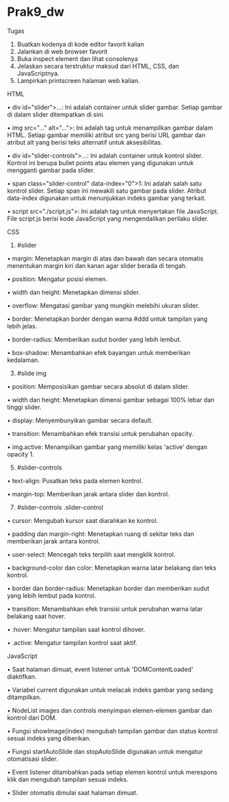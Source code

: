 # Prak9_dw
Tugas
1. Buatkan kodenya di kode editor favorit kalian
2. Jalankan di web browser favorit
3. Buka inspect element dan lihat consolenya
4. Jelaskan secara terstruktur maksud dari HTML, CSS, dan JavaScriptnya.
5. Lampirkan printscreen halaman web kalian.

HTML

•	div id="slider">...</div>: Ini adalah container untuk slider gambar. Setiap gambar di dalam slider ditempatkan di sini.

•	img src="..." alt="...">: Ini adalah tag untuk menampilkan gambar dalam HTML. Setiap gambar memiliki atribut src yang berisi URL gambar dan atribut alt yang berisi teks alternatif untuk aksesibilitas.

•	div id="slider-controls">...</div>: Ini adalah container untuk kontrol slider. Kontrol ini berupa bullet points atau elemen yang digunakan untuk mengganti gambar pada slider.

•	span class="slider-control" data-index="0">1</span>: Ini adalah salah satu kontrol slider. Setiap span ini mewakili satu gambar pada slider. Atribut data-index digunakan untuk menunjukkan indeks gambar yang terkait.

•	script src="./script.js"></script>: Ini adalah tag untuk menyertakan file JavaScript. File script.js berisi kode JavaScript yang mengendalikan perilaku slider.


CSS
1.	#slider

•	margin: Menetapkan margin di atas dan bawah dan secara otomatis menentukan margin kiri dan kanan agar slider berada di tengah.

•	position: Mengatur posisi elemen.

•	width dan height: Menetapkan dimensi slider.

•	overflow: Mengatasi gambar yang mungkin melebihi ukuran slider.

•	border: Menetapkan border dengan warna #ddd untuk tampilan yang lebih jelas.

•	border-radius: Memberikan sudut border yang lebih lembut.

•	box-shadow: Menambahkan efek bayangan untuk memberikan kedalaman.

3.	#slide img
	
•	position: Memposisikan gambar secara absolut di dalam slider.

•	width dan height: Menetapkan dimensi gambar sebagai 100% lebar dan tinggi slider.

•	display: Menyembunyikan gambar secara default.

•	transition: Menambahkan efek transisi untuk perubahan opacity.

•	img.active: Menampilkan gambar yang memiliki kelas 'active' dengan opacity 1.

5.	#slider-controls

•	text-align: Pusatkan teks pada elemen kontrol.

•	margin-top: Memberikan jarak antara slider dan kontrol.

7.	#slider-controls .slider-control

•	cursor: Mengubah kursor saat diarahkan ke kontrol.

•	padding dan margin-right: Menetapkan ruang di sekitar teks dan memberikan jarak antara kontrol.

•	user-select: Mencegah teks terpilih saat mengklik kontrol.

•	background-color dan color: Menetapkan warna latar belakang dan teks kontrol.

•	border dan border-radius: Menetapkan border dan memberikan sudut yang lebih lembut pada kontrol.

•	transition: Menambahkan efek transisi untuk perubahan warna latar belakang saat hover.

•	:hover: Mengatur tampilan saat kontrol dihover.

•	.active: Mengatur tampilan kontrol saat aktif.

JavaScript

•	Saat halaman dimuat, event listener untuk 'DOMContentLoaded' diaktifkan.

•	Variabel current digunakan untuk melacak indeks gambar yang sedang ditampilkan.

•	NodeList images dan controls menyimpan elemen-elemen gambar dan kontrol dari DOM.

•	Fungsi showImage(index) mengubah tampilan gambar dan status kontrol sesuai indeks yang diberikan.

•	Fungsi startAutoSlide dan stopAutoSlide digunakan untuk mengatur otomatisasi slider.

•	Event listener ditambahkan pada setiap elemen kontrol untuk merespons klik dan mengubah tampilan sesuai indeks.

•	Slider otomatis dimulai saat halaman dimuat.

